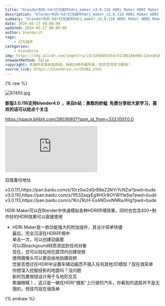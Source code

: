 ```yaml
---
title: "blender布的-hdr灯光插件hdri_maker_v3.0.116 HDRi Maker HDRI Maker v3.0.116 最新版3.0.118"
description: "blender布的-hdr灯光插件hdri_maker_v3.0.116 HDRi Maker HDRI Maker v3.0.116 最新版3.0.118"
summary: "blender布的-hdr灯光插件hdri_maker_v3.0.116 HDRi Maker HDRI Maker v3.0.116 最新版3.0.118"
date: 2024-05-17 00:00:00
updated: 2024-05-17 00:00:00
author: blenderit
tags: 
    - 灯光插件
categories:
    - blenderco
img: https://img.alicdn.com/imgextra/i4/1856665554/O1CN01A0eNGc1qtmakyNhsc_!!1856665554.jpg
showGetMethod: false
copyright: 本插件资源来自网络，版权归原作者所有，仅供交流学习使用！
source_link: https://blenderco.cn/35982.html
---
```


{% raw %}
<p><img class="aligncenter" src="https://img.alicdn.com/imgextra/i1/751044092/O1CN01QbW7ns1g6BWi8nKS5_!!751044092.jpg" alt="87455.jpg "></p><p><strong>新版3.0.116支持blender4.0  ，来自b站：勇敢的蚱蜢  免费分享给大家学习，喜欢的话可以给点个关注</strong></p><p><a href="https://space.bilibili.com/28036907?spm_id_from=333.1007.0.0">https://space.bilibili.com/28036907?spm_id_from=333.1007.0.0</a></p><div id="external-video-4078b7b3b5" class="external-video"><iframe frameborder="0" src="https://player.bilibili.com/player.html?aid=890083457&amp;bvid=BV1eP4y1p7Xs&amp;cid=396771940&amp;page=1" allowfullscreen="true"></iframe></div><p>旧版备份地址</p><p>v3.0.111,https://pan.baidu.com/s/10rz0w2dQrB8eZ2NYrYcNZw?pwd=bude<br>
v3.0.110,https://pan.baidu.com/s/1f532aqyEg9HOr8OYWYIeSw?pwd=bude<br>
v3.0.113,https://pan.baidu.com/s/1KnZRzH-EsANDvxNNRaJIHg?pwd=bude</p><p>HDRi Maker可以在Blender中快速模拟各种HDRI环境效果，同时也包含400+制作好的HDRI效果可以直接使用</p><ul>
<li>HDRi Maker是一款功能强大的附加组件，其设计简单快捷<br>
最后，完全沉浸在HDRi环境中<br>
单击一次，可以创建动画雾<br>
可以将backgound材质添加到任何对象<br>
现在，您可以轻松地在圆顶内创建视频<br>
使用摄像头可以更自由地拍摄视频<br>
您是否想过在HDRI中设置车辆动画而不插入任何其他3D模型？现在很简单<br>
你想深入挖掘投影的地面吗？没问题<br>
新的包裹按钮设计用于与地形交互<br>
欺骗眼睛！，这只是一辆在HDRI“摄影”上行驶的汽车，你看到的道路并不是无限的，但技巧现在很简单</li>
</ul>
<div style="display: none">blenderco</div>
{% endraw %}